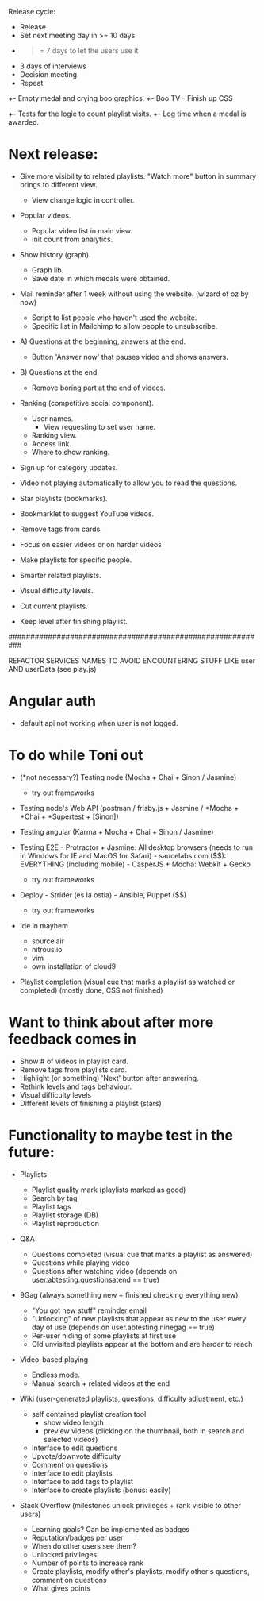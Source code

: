 Release cycle:
- Release
- Set next meeting day in >= 10 days
- >= 7 days to let the users use it
- 3 days of interviews
- Decision meeting
- Repeat



+- Empty medal and crying boo graphics.
+- Boo TV
    - Finish up CSS
    

+- Tests for the logic to count playlist visits.
+- Log time when a medal is awarded.

# Next release:

- Give more visibility to related playlists. "Watch more" button in summary brings to different view.
    - View change logic in controller.
- Popular videos.
    - Popular video list in main view.
    - Init count from analytics.
- Show history (graph).
    - Graph lib.
    - Save date in which medals were obtained.
- Mail reminder after 1 week without using the website. (wizard of oz by now)
    - Script to list people who haven't used the website.
    - Specific list in Mailchimp to allow people to unsubscribe.
- A) Questions at the beginning, answers at the end.
    - Button 'Answer now' that pauses video and shows answers.
- B) Questions at the end.
    - Remove boring part at the end of videos.
- Ranking (competitive social component).
    - User names.
        - View requesting to set user name.
    - Ranking view.
    - Access link.
    - Where to show ranking.



- Sign up for category updates.
- Video not playing automatically to allow you to read the questions.
- Star playlists (bookmarks).
- Bookmarklet to suggest YouTube videos.
- Remove tags from cards.
- Focus on easier videos or on harder videos
- Make playlists for specific people.
- Smarter related playlists.
- Visual difficulty levels.
- Cut current playlists.
- Keep level after finishing playlist.




###########################################################

REFACTOR SERVICES NAMES TO AVOID ENCOUNTERING STUFF LIKE user AND userData (see play.js)

# Angular auth
- default api not working when user is not logged.


# To do while Toni out

- (*not necessary?) Testing node (Mocha + Chai + Sinon / Jasmine)
    - try out frameworks
- Testing node's Web API (postman / frisby.js + Jasmine / *Mocha + *Chai + *Supertest + [Sinon])
- Testing angular (Karma + Mocha + Chai + Sinon / Jasmine)
- Testing E2E
        - Protractor + Jasmine: All desktop browsers (needs to run in Windows for IE and MacOS for Safari)
        - saucelabs.com ($$): EVERYTHING (including mobile)
        - CasperJS + Mocha: Webkit + Gecko
    - try out frameworks
- Deploy
        - Strider (es la ostia)
        - Ansible, Puppet ($$)
    - try out frameworks
- Ide in mayhem
    - sourcelair
    - nitrous.io
    - vim
    - own installation of cloud9

- Playlist completion (visual cue that marks a playlist as watched or completed) (mostly done, CSS not finished)


# Want to think about after more feedback comes in

- Show # of videos in playlist card.
- Remove tags from playlists card.
- Highlight (or something) 'Next' button after answering.
- Rethink levels and tags behaviour.
- Visual difficulty levels
- Different levels of finishing a playlist (stars)


# Functionality to maybe test in the future:

- Playlists
    - Playlist quality mark (playlists marked as good)
    * Search by tag
    * Playlist tags
    * Playlist storage (DB)
    * Playlist reproduction

- Q&A
    * Questions completed (visual cue that marks a playlist as answered)
    * Questions while playing video
    * Questions after watching video (depends on user.abtesting.questionsatend == true)

- 9Gag (always something new + finished checking everything new)
    - "You got new stuff" reminder email
    * "Unlocking" of new playlists that appear as new to the user every day of use (depends on user.abtesting.ninegag == true)
    * Per-user hiding of some playlists at first use
    * Old unvisited playlists appear at the bottom and are harder to reach

- Video-based playing
    - Endless mode.
    - Manual search + related videos at the end

- Wiki (user-generated playlists, questions, difficulty adjustment, etc.)
    - self contained playlist creation tool
        - show video length
        - preview videos (clicking on the thumbnail, both in search and selected videos)
    - Interface to edit questions
    - Upvote/downvote difficulty
    - Comment on questions
    * Interface to edit playlists
    * Interface to add tags to playlist
    * Interface to create playlists (bonus: easily)

- Stack Overflow (milestones unlock privileges + rank visible to other users)
    - Learning goals? Can be implemented as badges
    - Reputation/badges per user
    - When do other users see them?
    - Unlocked privileges
    - Number of points to increase rank
    - Create playlists, modify other's playlists, modify other's questions, comment on questions
    - What gives points